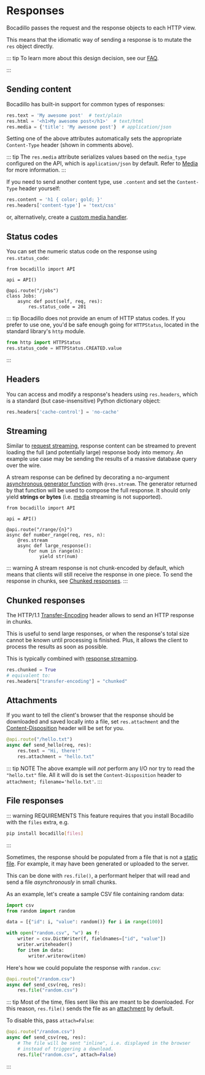 # Responses

Bocadillo passes the request and the response objects to each HTTP view.

This means that the idiomatic way of sending a response is to mutate the `res` object directly.

::: tip
To learn more about this design decision, see our [FAQ][why-pass-req-res].

[why-pass-req-res]: ../../faq/#why-pass-the-request-and-response-around-everywhere

:::

## Sending content

Bocadillo has built-in support for common types of responses:

```python
res.text = 'My awesome post'  # text/plain
res.html = '<h1>My awesome post</h1>'  # text/html
res.media = {'title': 'My awesome post'}  # application/json
```

Setting one of the above attributes automatically sets the
appropriate `Content-Type` header (shown in comments above).

::: tip
The `res.media` attribute serializes values based on the `media_type` configured on the API, which is `application/json` by default. Refer to [Media] for more information.
:::

[media]: media.md

If you need to send another content type, use `.content` and set
the `Content-Type` header yourself:

```python
res.content = 'h1 { color; gold; }'
res.headers['content-type'] = 'text/css'
```

or, alternatively, create a [custom media handler](./media.md#custom-media-types).

## Status codes

You can set the numeric status code on the response using `res.status_code`:

```python{8}
from bocadillo import API

api = API()

@api.route("/jobs")
class Jobs:
    async def post(self, req, res):
        res.status_code = 201
```

::: tip
Bocadillo does not provide an enum of HTTP status codes. If you prefer to
use one, you'd be safe enough going for `HTTPStatus`, located in the standard
library's `http` module.

```python
from http import HTTPStatus
res.status_code = HTTPStatus.CREATED.value
```

:::

## Headers

You can access and modify a response's headers using `res.headers`, which is
a standard (but case-insensitive) Python dictionary object:

```python
res.headers['cache-control'] = 'no-cache'
```

## Streaming

Similar to [request streaming](./requests.md#streaming), response content can be streamed to prevent loading the full (and potentially large) response body into memory. An example use case may be sending the results of a massive database query over the wire.

A stream response can be defined by decorating a no-argument [asynchronous generator function][async generators] with `@res.stream`. The generator returned by that function will be used to compose the full response. It should only yield **strings or bytes** (i.e. [media][media] streaming is not supported).

[async generators]: https://www.python.org/dev/peps/pep-0525/#asynchronous-generators

```python{7,8,9,10}
from bocadillo import API

api = API()

@api.route("/range/{n}")
async def number_range(req, res, n):
    @res.stream
    async def large_response():
        for num in range(n):
            yield str(num)
```

::: warning
A stream response is not chunk-encoded by default, which means that clients will still receive the response in one piece. To send the response in chunks, see [Chunked responses](#chunked-responses).
:::

## Chunked responses

The HTTP/1.1 [Transfer-Encoding] header allows to send an HTTP response in chunks.

This is useful to send large responses, or when the response's total size cannot be known until processing is finished. Plus, it allows the client to process the results as soon as possible.

This is typically combined with [response streaming](#streaming).

```python
res.chunked = True
# equivalent to:
res.headers["transfer-encoding"] = "chunked"
```

[transfer-encoding]: https://developer.mozilla.org/en-US/docs/Web/HTTP/Headers/Transfer-Encoding

## Attachments

If you want to tell the client's browser that the response should be downloaded and saved locally into a file, set `res.attachment` and the [Content-Disposition] header will be set for you.

[content-disposition]: https://developer.mozilla.org/en-US/docs/Web/HTTP/Headers/Content-Disposition

```python
@api.route("/hello.txt")
async def send_hello(req, res):
    res.text = "Hi, there!"
    res.attachment = "hello.txt"
```

::: tip NOTE
The above example will _not_ perform any I/O nor try to read the `"hello.txt"` file. All it will do is set the `Content-Disposition` header to `attachment; filename='hello.txt'`.
:::

## File responses

::: warning REQUIREMENTS
This feature requires that you install Bocadillo with the `files` extra, e.g.

```bash
pip install bocadillo[files]
```

:::

Sometimes, the response should be populated from a file that is not a [static file][static]. For example, it may have been generated or uploaded to the server.

[static]: ./static-files.md

This can be done with `res.file()`, a performant helper that will read and send a file _asynchronously_ in small chunks.

As an example, let's create a sample CSV file containing random data:

```python
import csv
from random import random

data = [{"id": i, "value": random()} for i in range(100)]

with open("random.csv", "w") as f:
    writer = csv.DictWriter(f, fieldnames=["id", "value"])
    writer.writeheader()
    for item in data:
        writer.writerow(item)
```

Here's how we could populate the response with `random.csv`:

```python
@api.route("/random.csv")
async def send_csv(req, res):
    res.file("random.csv")
```

::: tip
Most of the time, files sent like this are meant to be downloaded. For this reason, `res.file()` sends the file as an [attachment](#attachments) by default.

To disable this, pass `attach=False`:

```python
@api.route("/random.csv")
async def send_csv(req, res):
    # The file will be sent "inline", i.e. displayed in the browser
    # instead of triggering a download.
    res.file("random.csv", attach=False)
```

:::
